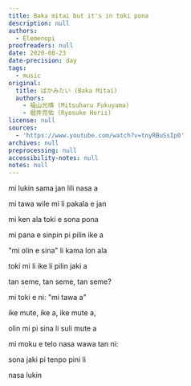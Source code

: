 ```yaml
---
title: Baka mitai but it's in toki pona
description: null
authors:
  - Elemenopi
proofreaders: null
date: 2020-08-23
date-precision: day
tags:
  - music
original:
  title: ばかみたい (Baka Mitai)
  authors:
    - 福山光晴 (Mitsuharu Fukuyama)
    - 堀井亮佑 (Ryosuke Horii)
license: null
sources:
  - 'https://www.youtube.com/watch?v=tnyRBuSsIp0'
archives: null
preprocessing: null
accessibility-notes: null
notes: null
---
```

mi lukin sama jan lili nasa a

mi tawa wile mi li pakala e jan

mi ken ala toki e sona pona

mi pana e sinpin pi pilin ike a

"mi olin e sina" li kama lon ala

toki mi li ike li pilin jaki a

tan seme, tan seme, tan seme?

mi toki e ni: "mi tawa a"



ike mute, ike a, ike mute a,

olin mi pi sina li suli mute a

mi moku e telo nasa wawa tan ni:

sona jaki pi tenpo pini li

nasa lukin